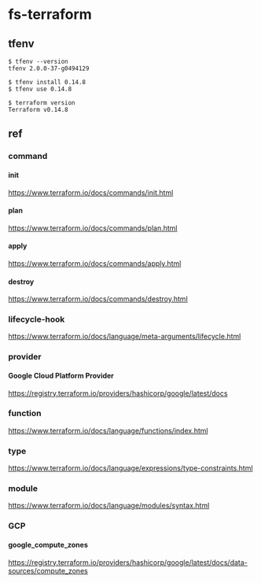 # fs-terraform

## tfenv

```
$ tfenv --version
tfenv 2.0.0-37-g0494129
```

```
$ tfenv install 0.14.8
$ tfenv use 0.14.8
```

```
$ terraform version
Terraform v0.14.8
```

## ref
### command
#### init
https://www.terraform.io/docs/commands/init.html

#### plan
https://www.terraform.io/docs/commands/plan.html

#### apply
https://www.terraform.io/docs/commands/apply.html

#### destroy
https://www.terraform.io/docs/commands/destroy.html

### lifecycle-hook
https://www.terraform.io/docs/language/meta-arguments/lifecycle.html

### provider
#### Google Cloud Platform Provider
https://registry.terraform.io/providers/hashicorp/google/latest/docs

### function
https://www.terraform.io/docs/language/functions/index.html

### type
https://www.terraform.io/docs/language/expressions/type-constraints.html

### module
https://www.terraform.io/docs/language/modules/syntax.html

### GCP
#### google_compute_zones
https://registry.terraform.io/providers/hashicorp/google/latest/docs/data-sources/compute_zones
